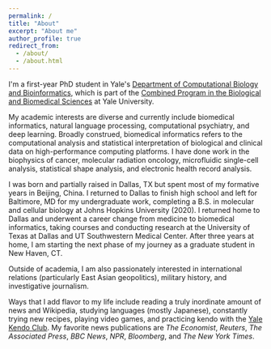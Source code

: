 ```yaml
---
permalink: /
title: "About"
excerpt: "About me"
author_profile: true
redirect_from: 
  - /about/
  - /about.html
---
```


I'm a first-year PhD student in Yale's [Department of Computational Biology and Bioinformatics](https://cbb.yale.edu/), which is part of the [Combined Program in the Biological and Biomedical Sciences](https://medicine.yale.edu/bbs/) at Yale University.

My academic interests are diverse and currently include biomedical informatics, natural language processing, computational psychiatry, and deep learning. Broadly construed, biomedical informatics refers to the computational analysis and statistical interpretation of biological and clinical data on high-performance computing platforms. I have done work in the biophysics of cancer, molecular radiation oncology, microfluidic single-cell analysis, statistical shape analysis, and electronic health record analysis.

I was born and partially raised in Dallas, TX but spent most of my formative years in Beijing, China. I returned to Dallas to finish high school and left for Baltimore, MD for my undergraduate work, completing a B.S. in molecular and cellular biology at Johns Hopkins University (2020). I returned home to Dallas and underwent a career change from medicine to biomedical informatics, taking courses and conducting research at the University of Texas at Dallas and UT Southwestern Medical Center. After three years at home, I am starting the next phase of my journey as a graduate student in New Haven, CT.

Outside of academia, I am also passionately interested in international relations (particularly East Asian geopolitics), military history, and investigative journalism.

Ways that I add flavor to my life include reading a truly inordinate amount of news and Wikipedia, studying languages (mostly Japanese), constantly trying new recipes, playing video games, and practicing kendo with the [Yale Kendo Club](https://yalekendo.sites.yale.edu/). My favorite news publications are *The Economist*, *Reuters*, *The Associated Press*, *BBC News*, *NPR*, *Bloomberg*, and *The New York Times*.